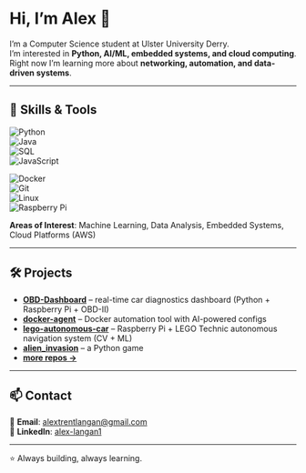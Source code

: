 # Hi, I’m Alex 👋  

I’m a Computer Science student at Ulster University Derry.  
I’m interested in **Python, AI/ML, embedded systems, and cloud computing**.  
Right now I’m learning more about **networking, automation, and data-driven systems**.  

---

## 🔧 Skills & Tools  

![Python](https://img.shields.io/badge/Python-3776AB?logo=python&logoColor=white)  
![Java](https://img.shields.io/badge/Java-007396?logo=java&logoColor=white)  
![SQL](https://img.shields.io/badge/SQL-336791?logo=postgresql&logoColor=white)  
![JavaScript](https://img.shields.io/badge/JavaScript-F7DF1E?logo=javascript&logoColor=black)  

![Docker](https://img.shields.io/badge/Docker-2496ED?logo=docker&logoColor=white)  
![Git](https://img.shields.io/badge/Git-F05032?logo=git&logoColor=white)  
![Linux](https://img.shields.io/badge/Linux-FCC624?logo=linux&logoColor=black)  
![Raspberry Pi](https://img.shields.io/badge/Raspberry%20Pi-C51A4A?logo=raspberrypi&logoColor=white)  

**Areas of Interest**: Machine Learning, Data Analysis, Embedded Systems, Cloud Platforms (AWS)  

---

## 🛠 Projects  

- [**OBD-Dashboard**](https://github.com/AlexLangan/OBD-Dashboard) – real-time car diagnostics dashboard (Python + Raspberry Pi + OBD-II)  
- [**docker-agent**](https://github.com/AlexLangan/docker-agent) – Docker automation tool with AI-powered configs  
- [**lego-autonomous-car**](#) – Raspberry Pi + LEGO Technic autonomous navigation system (CV + ML)  
- [**alien_invasion**](https://github.com/AlexLangan/alien_invasion) – a Python game  
- [**more repos →**](https://github.com/AlexLangan?tab=repositories)  

---

## 📫 Contact  

📧 **Email**: alextrentlangan@gmail.com  
🔗 **LinkedIn**: [alex-langan1](https://www.linkedin.com/in/alex-langan1/)  

---

⭐️ Always building, always learning.
